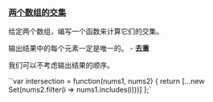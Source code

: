 ### [两个数组的交集](https://leetcode-cn.com/problems/intersection-of-two-arrays/)

给定两个数组，编写一个函数来计算它们的交集。

输出结果中的每个元素一定是唯一的。 - **去重**

我们可以不考虑输出结果的顺序。

``var intersection = function(nums1, nums2) {
    return [...new Set(nums2.filter(i => nums1.includes(i)))]
};`

```
